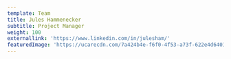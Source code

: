 ```yaml
---
template: Team
title: Jules Hammenecker
subtitle: Project Manager
weight: 100
externallink: 'https://www.linkedin.com/in/julesham/'
featuredImage: 'https://ucarecdn.com/7a424b4e-f6f0-4f53-a73f-622e4d6401b9/'
---
```


